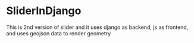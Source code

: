 # SliderInDjango
This is 2nd version of slider and it uses django as backend, js as frontend, and uses geojson data to render geometry 
